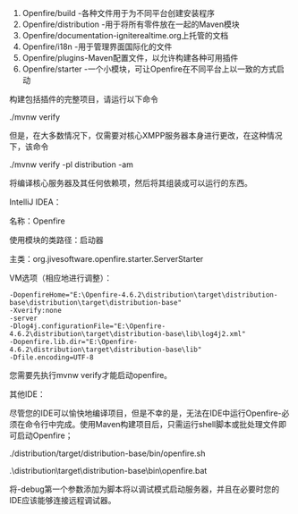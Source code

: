 



1. Openfire/build -各种文件用于为不同平台创建安装程序
2. Openfire/distribution -用于将所有零件放在一起的Maven模块
3. Openfire/documentation-igniterealtime.org上托管的文档
4. Openfire/i18n -用于管理界面国际化的文件
5. Openfire/plugins-Maven配置文件，以允许构建各种可用插件
6. Openfire/starter -一个小模块，可让Openfire在不同平台上以一致的方式启动


构建包括插件的完整项目，请运行以下命令

./mvnw verify


但是，在大多数情况下，仅需要对核心XMPP服务器本身进行更改，在这种情况下，该命令

./mvnw verify -pl distribution -am 

将编译核心服务器及其任何依赖项，然后将其组装成可以运行的东西。

IntelliJ IDEA：


名称：Openfire

使用模块的类路径：启动器

主类：org.jivesoftware.openfire.starter.ServerStarter

VM选项（相应地进行调整）：

```Shell
-DopenfireHome="E:\Openfire-4.6.2\distribution\target\distribution-base\distribution\target\distribution-base"
-Xverify:none
-server
-Dlog4j.configurationFile="E:\Openfire-4.6.2\distribution\target\distribution-base\lib\log4j2.xml"
-Dopenfire.lib.dir="E:\Openfire-4.6.2\distribution\target\distribution-base\lib"
-Dfile.encoding=UTF-8
```

您需要先执行mvnw verify才能启动openfire。

其他IDE：

尽管您的IDE可以愉快地编译项目，但是不幸的是，无法在IDE中运行Openfire-必须在命令行中完成。使用Maven构建项目后，只需运行shell脚本或批处理文件即可启动Openfire；

./distribution/target/distribution-base/bin/openfire.sh

.\distribution\target\distribution-base\bin\openfire.bat

将-debug第一个参数添加为脚本将以调试模式启动服务器，并且在必要时您的IDE应该能够连接远程调试器。